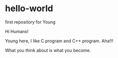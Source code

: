 # hello-world
first repository for Young

Hi Humans!

Young here, I like C program and C++ program.
Aha!!!

What you think about is what you become.
